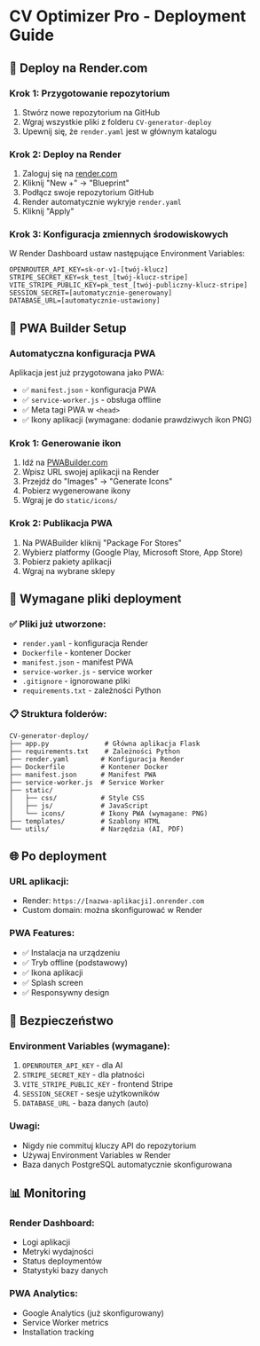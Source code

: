# CV Optimizer Pro - Deployment Guide

## 🚀 Deploy na Render.com

### Krok 1: Przygotowanie repozytorium
1. Stwórz nowe repozytorium na GitHub
2. Wgraj wszystkie pliki z folderu `CV-generator-deploy`
3. Upewnij się, że `render.yaml` jest w głównym katalogu

### Krok 2: Deploy na Render
1. Zaloguj się na [render.com](https://render.com)
2. Kliknij "New +" → "Blueprint"
3. Podłącz swoje repozytorium GitHub
4. Render automatycznie wykryje `render.yaml`
5. Kliknij "Apply"

### Krok 3: Konfiguracja zmiennych środowiskowych
W Render Dashboard ustaw następujące Environment Variables:

```env
OPENROUTER_API_KEY=sk-or-v1-[twój-klucz]
STRIPE_SECRET_KEY=sk_test_[twój-klucz-stripe]
VITE_STRIPE_PUBLIC_KEY=pk_test_[twój-publiczny-klucz-stripe]
SESSION_SECRET=[automatycznie-generowany]
DATABASE_URL=[automatycznie-ustawiony]
```

## 📱 PWA Builder Setup

### Automatyczna konfiguracja PWA
Aplikacja jest już przygotowana jako PWA:
- ✅ `manifest.json` - konfiguracja PWA
- ✅ `service-worker.js` - obsługa offline
- ✅ Meta tagi PWA w `<head>`
- ✅ Ikony aplikacji (wymagane: dodanie prawdziwych ikon PNG)

### Krok 1: Generowanie ikon
1. Idź na [PWABuilder.com](https://pwabuilder.com)
2. Wpisz URL swojej aplikacji na Render
3. Przejdź do "Images" → "Generate Icons"
4. Pobierz wygenerowane ikony
5. Wgraj je do `static/icons/`

### Krok 2: Publikacja PWA
1. Na PWABuilder kliknij "Package For Stores"
2. Wybierz platformy (Google Play, Microsoft Store, App Store)
3. Pobierz pakiety aplikacji
4. Wgraj na wybrane sklepy

## 🔧 Wymagane pliki deployment

### ✅ Pliki już utworzone:
- `render.yaml` - konfiguracja Render
- `Dockerfile` - kontener Docker
- `manifest.json` - manifest PWA
- `service-worker.js` - service worker
- `.gitignore` - ignorowane pliki
- `requirements.txt` - zależności Python

### 📋 Struktura folderów:
```
CV-generator-deploy/
├── app.py              # Główna aplikacja Flask
├── requirements.txt    # Zależności Python
├── render.yaml        # Konfiguracja Render
├── Dockerfile         # Kontener Docker
├── manifest.json      # Manifest PWA
├── service-worker.js  # Service Worker
├── static/
│   ├── css/           # Style CSS
│   ├── js/            # JavaScript
│   └── icons/         # Ikony PWA (wymagane: PNG)
├── templates/         # Szablony HTML
└── utils/             # Narzędzia (AI, PDF)
```

## 🌐 Po deployment

### URL aplikacji:
- Render: `https://[nazwa-aplikacji].onrender.com`
- Custom domain: można skonfigurować w Render

### PWA Features:
- ✅ Instalacja na urządzeniu
- ✅ Tryb offline (podstawowy)
- ✅ Ikona aplikacji
- ✅ Splash screen
- ✅ Responsywny design

## 🔐 Bezpieczeństwo

### Environment Variables (wymagane):
1. `OPENROUTER_API_KEY` - dla AI
2. `STRIPE_SECRET_KEY` - dla płatności
3. `VITE_STRIPE_PUBLIC_KEY` - frontend Stripe
4. `SESSION_SECRET` - sesje użytkowników
5. `DATABASE_URL` - baza danych (auto)

### Uwagi:
- Nigdy nie commituj kluczy API do repozytorium
- Używaj Environment Variables w Render
- Baza danych PostgreSQL automatycznie skonfigurowana

## 📊 Monitoring

### Render Dashboard:
- Logi aplikacji
- Metryki wydajności
- Status deploymentów
- Statystyki bazy danych

### PWA Analytics:
- Google Analytics (już skonfigurowany)
- Service Worker metrics
- Installation tracking